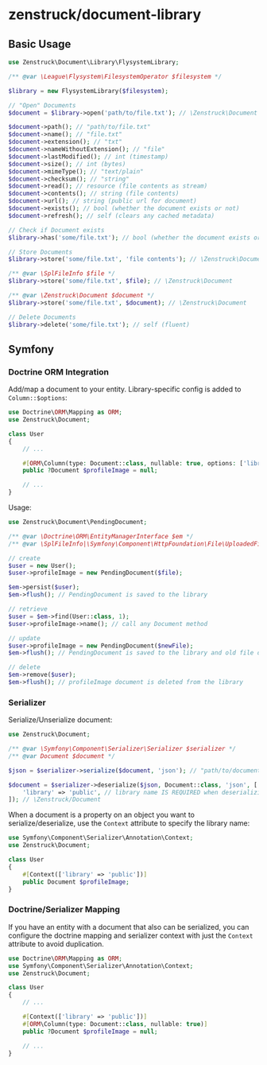# zenstruck/document-library

## Basic Usage

```php
use Zenstruck\Document\Library\FlysystemLibrary;

/** @var \League\Flysystem\FilesystemOperator $filesystem */

$library = new FlysystemLibrary($filesystem);

// "Open" Documents
$document = $library->open('path/to/file.txt'); // \Zenstruck\Document

$document->path(); // "path/to/file.txt"
$document->name(); // "file.txt"
$document->extension(); // "txt"
$document->nameWithoutExtension(); // "file"
$document->lastModified(); // int (timestamp)
$document->size(); // int (bytes)
$document->mimeType(); // "text/plain"
$document->checksum(); // "string"
$document->read(); // resource (file contents as stream)
$document->contents(); // string (file contents)
$document->url(); // string (public url for document)
$document->exists(); // bool (whether the document exists or not)
$document->refresh(); // self (clears any cached metadata)

// Check if Document exists
$library->has('some/file.txt'); // bool (whether the document exists or not)

// Store Documents
$library->store('some/file.txt', 'file contents'); // \Zenstruck\Document

/** @var \SplFileInfo $file */
$library->store('some/file.txt', $file); // \Zenstruck\Document

/** @var \Zenstruck\Document $document */
$library->store('some/file.txt', $document); // \Zenstruck\Document

// Delete Documents
$library->delete('some/file.txt'); // self (fluent)
```

## Symfony

### Doctrine ORM Integration

Add/map a document to your entity. Library-specific config is added to `Column::$options`:

```php
use Doctrine\ORM\Mapping as ORM;
use Zenstruck\Document;

class User
{
    // ...

    #[ORM\Column(type: Document::class, nullable: true, options: ['library' => 'public'])]
    public ?Document $profileImage = null;

    // ...
}
```

Usage:

```php
use Zenstruck\Document\PendingDocument;

/** @var \Doctrine\ORM\EntityManagerInterface $em */
/** @var \SplFileInfo|\Symfony\Component\HttpFoundation\File\UploadedFile $file */

// create
$user = new User();
$user->profileImage = new PendingDocument($file);

$em->persist($user);
$em->flush(); // PendingDocument is saved to the library

// retrieve
$user = $em->find(User::class, 1);
$user->profileImage->name(); // call any Document method

// update
$user->profileImage = new PendingDocument($newFile);
$em->flush(); // PendingDocument is saved to the library and old file deleted

// delete
$em->remove($user);
$em->flush(); // profileImage document is deleted from the library
```

### Serializer

Serialize/Unserialize document:

```php
use Zenstruck\Document;

/** @var \Symfony\Component\Serializer\Serializer $serializer */
/** @var Document $document */

$json = $serializer->serialize($document, 'json'); // "path/to/document"

$document = $serializer->deserialize($json, Document::class, 'json', [
    'library' => 'public', // library name IS REQUIRED when deserializing
]); // \Zenstruck/Document
```

When a document is a property on an object you want to serialize/deserialize, use the `Context`
attribute to specify the library name:

```php
use Symfony\Component\Serializer\Annotation\Context;
use Zenstruck\Document;

class User
{
    #[Context(['library' => 'public'])]
    public Document $profileImage;
}
```

### Doctrine/Serializer Mapping

If you have an entity with a document that also can be serialized, you can configure
the doctrine mapping and serializer context with just the `Context` attribute to avoid
duplication.

```php
use Doctrine\ORM\Mapping as ORM;
use Symfony\Component\Serializer\Annotation\Context;
use Zenstruck\Document;

class User
{
    // ...

    #[Context(['library' => 'public'])]
    #[ORM\Column(type: Document::class, nullable: true)]
    public ?Document $profileImage = null;

    // ...
}
```
